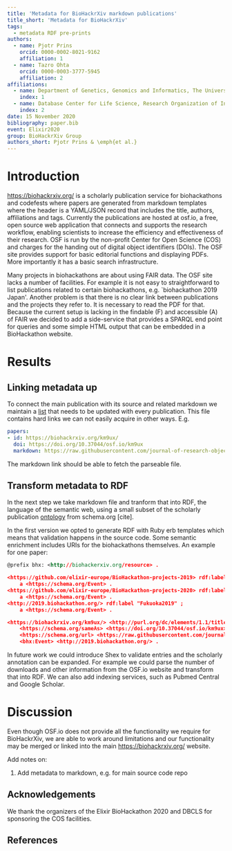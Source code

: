 ```yaml
---
title: 'Metadata for BioHackrXiv markdown publications'
title_short: 'Metadata for BioHackrXiv'
tags:
  - metadata RDF pre-prints
authors:
  - name: Pjotr Prins
    orcid: 0000-0002-8021-9162
    affiliation: 1
  - name: Tazro Ohta
    orcid: 0000-0003-3777-5945
    affiliation: 2
affiliations:
  - name: Department of Genetics, Genomics and Informatics, The University of Tennessee Health Science Center, Memphis, TN, USA.
    index: 1
  - name: Database Center for Life Science, Research Organization of Information and Systems, Japan
    index: 2
date: 15 November 2020
bibliography: paper.bib
event: Elixir2020
group: BioHackrXiv Group
authors_short: Pjotr Prins & \emph{et al.}
---
```


# Introduction

https://biohackrxiv.org/ is a scholarly publication service for
biohackathons and codefests where papers are generated from markdown
templates where the header is a YAML/JSON record that includes the
title, authors, affiliations and tags. Currently the publications are
hosted at osf.io, a free, open source web application that connects
and supports the research workflow, enabling scientists to increase
the efficiency and effectiveness of their research. OSF is run by the
non-profit Center for Open Science (COS) and charges for the handing
out of digital object identifiers (DOIs). The OSF site provides
support for basic editorial functions and displaying PDFs. More
importantly it has a basic search infrastructure.

Many projects in biohackathons are about using FAIR data. The OSF site
lacks a number of facilities. For example it is not easy to
straightforward to list publications related to certain biohackathons,
e.g. `biohackathon 2019 Japan'. Another problem is that there is no
clear link between publications and the projects they refer to. It is
necessary to read the PDF for that. Because the current setup is
lacking in the findable (F) and accessible (A) of FAIR we decided to
add a side-service that provides a SPARQL end point for queries and
some simple HTML output that can be embedded in a BioHackathon
website.

# Results

<!--
    State the problem you worked on
    Give the state-of-the art/plan
    Describe what you have done/results starting with The working group created...
    Write a conclusion
    Write up any future work
-->

## Linking metadata up

To connect the main publication with its source and related markdown
we maintain a [list](./etc/papers.yaml) that needs to be updated with
every publication. This file contains hard links we can not easily
acquire in other ways. E.g.

```yaml
papers:
- id: https://biohackrxiv.org/km9ux/
  doi: https://doi.org/10.37044/osf.io/km9ux
  markdown: https://raw.githubusercontent.com/journal-of-research-objects/Example-BioHackrXiv-Paper/master/paper.md
```

The markdown link should be able to fetch the parseable file.

## Transform metadata to RDF

In the next step we take markdown file and tranform that into RDF, the
language of the semantic web, using a small subset of the scholarly
publication [ontology](https://schema.org/ScholarlyArticle) from
schema.org [cite].

In the first version we opted to generate RDF with Ruby erb templates
which means that validation happens in the source code. Some semantic
enrichment includes URIs for the biohackathons themselves. An example
for one paper:

```rdf
@prefix bhx: <http://biohackerxiv.org/resource> .

<https://github.com/elixir-europe/BioHackathon-projects-2019> rdf:label "Elixir2019" ;
    a <https://schema.org/Event> .
<https://github.com/elixir-europe/BioHackathon-projects-2020> rdf:label "Elixir2020" ;
    a <https://schema.org/Event> .
<http://2019.biohackathon.org/> rdf:label "Fukuoka2019" ;
    a <https://schema.org/Event> .

<https://biohackrxiv.org/km9ux/> <http://purl.org/dc/elements/1.1/title> "Logic Programming Working Group" ;
    <https://schema.org/sameAs> <https://doi.org/10.37044/osf.io/km9ux> ;
    <https://schema.org/url> <https://raw.githubusercontent.com/journal-of-research-objects/Example-BioHackrXiv-Paper/master/paper.md> ;
    <bhx:Event> <http://2019.biohackathon.org/> .
```

In future work we could introduce Shex to validate entries and the
scholarly annotation can be expanded. For example we could parse the
number of downloads and other information from the OSF.io website and
transform that into RDF. We can also add indexing services, such as
Pubmed Central and Google Scholar.

# Discussion

Even though OSF.io does not provide all the functionality we require
for BioHackrXiv, we are able to work around limitations and our
functionality may be merged or linked into the main
https://biohackrxiv.org/ website.

Add notes on:

1. Add metadata to markdown, e.g. for main source code repo

## Acknowledgements

We thank the organizers of the Elixir BioHackathon 2020 and DBCLS
for sponsoring the COS facilities.

## References
